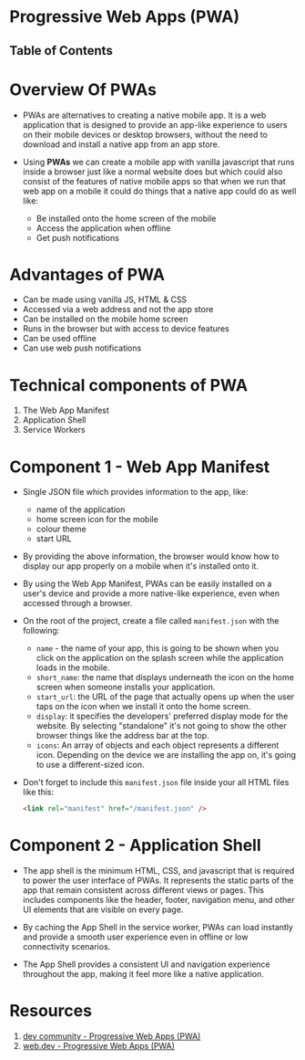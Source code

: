 # Progressive Web Apps (PWA)

## Table of Contents

# Overview Of PWAs

- PWAs are alternatives to creating a native mobile app. It is a web application that is designed to provide an app-like experience to users on their mobile devices or desktop browsers, without the need to download and install a native app from an app store.

- Using **PWAs** we can create a mobile app with vanilla javascript that runs inside a browser just like a normal website does but which could also consist of the features of native mobile apps so that when we run that web app on a mobile it could do things that a native app could do as well like:
  - Be installed onto the home screen of the mobile
  - Access the application when offline
  - Get push notifications

# Advantages of PWA

- Can be made using vanilla JS, HTML & CSS
- Accessed via a web address and not the app store
- Can be installed on the mobile home screen
- Runs in the browser but with access to device features
- Can be used offline
- Can use web push notifications

# Technical components of PWA

1. The Web App Manifest
2. Application Shell
3. Service Workers

# Component 1 - Web App Manifest

- Single JSON file which provides information to the app, like:

  - name of the application
  - home screen icon for the mobile
  - colour theme
  - start URL

- By providing the above information, the browser would know how to display our app properly on a mobile when it's installed onto it.

- By using the Web App Manifest, PWAs can be easily installed on a user's device and provide a more native-like experience, even when accessed through a browser.
- On the root of the project, create a file called `manifest.json` with the following:

  - `name` - the name of your app, this is going to be shown when you click on the application on the splash screen while the application loads in the mobile.
  - `short_name`: the name that displays underneath the icon on the home screen when someone installs your application.
  - `start_url`: the URL of the page that actually opens up when the user taps on the icon when we install it onto the home screen.
  - `display`: it specifies the developers' preferred display mode for the website. By selecting "standalone" it's not going to show the other browser things like the address bar at the top.
  - `icons`: An array of objects and each object represents a different icon. Depending on the device we are installing the app on, it's going to use a different-sized icon.

- Don't forget to include this `manifest.json` file inside your all HTML files like this:

  ```html
  <link rel="manifest" href="/manifest.json" />
  ```

# Component 2 - Application Shell

- The app shell is the minimum HTML, CSS, and javascript that is required to power the user interface of PWAs. It represents the static parts of the app that remain consistent across different views or pages. This includes components like the header, footer, navigation menu, and other UI elements that are visible on every page.

- By caching the App Shell in the service worker, PWAs can load instantly and provide a smooth user experience even in offline or low connectivity scenarios.

- The App Shell provides a consistent UI and navigation experience throughout the app, making it feel more like a native application.

# Resources

1. [dev community - Progressive Web Apps (PWA)](https://dev.to/anuradha9712/progressive-web-apps-1dd9)
2. [web.dev - Progressive Web Apps (PWA)](https://web.dev/progressive-web-apps/)
